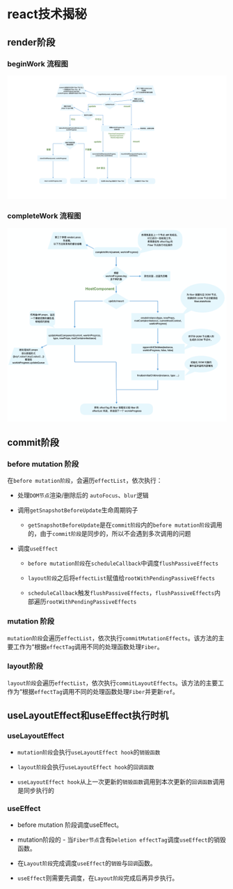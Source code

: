 # react技术揭秘

## render阶段

### beginWork 流程图

![](../../\imgs\react-beginWork.png)

### completeWork 流程图

![](../../\imgs\react-completeWork.png)

## commit阶段

### before mutation 阶段

在`before mutation阶段`，会遍历`effectList`，依次执行：

- 处理`DOM节点`渲染/删除后的 `autoFocus`、`blur`逻辑

- 调用`getSnapshotBeforeUpdate`生命周期钩子
  
  - `getSnapshotBeforeUpdate`是在`commit阶段`内的`before mutation阶段`调用的，由于`commit阶段`是同步的，所以不会遇到多次调用的问题

- 调度`useEffect`
  
  - `before mutation阶段`在`scheduleCallback`中调度`flushPassiveEffects`
  
  - `layout阶段`之后将`effectList`赋值给`rootWithPendingPassiveEffects`
  
  - `scheduleCallback`触发`flushPassiveEffects`，`flushPassiveEffects`内部遍历`rootWithPendingPassiveEffects`

### mutation 阶段

`mutation阶段`会遍历`effectList`，依次执行`commitMutationEffects`。该方法的主要工作为“根据`effectTag`调用不同的处理函数处理`Fiber`。

### layout阶段

`layout阶段`会遍历`effectList`，依次执行`commitLayoutEffects`。该方法的主要工作为“根据`effectTag`调用不同的处理函数处理`Fiber`并更新`ref`。

## useLayoutEffect和useEffect执行时机

### useLayoutEffect

- `mutation阶段`会执行`useLayoutEffect hook`的`销毁函数`

- `layout阶段`会执行`useLayoutEffect hook`的`回调函数`

- `useLayoutEffect hook`从上一次更新的`销毁函数`调用到本次更新的`回调函数`调用是同步执行的

### useEffect

- before mutation 阶段调度useEffect。

- mutation阶段的 - 当`Fiber节点`含有`Deletion effectTag`调度`useEffect`的销毁函数。

- 在`Layout阶段`完成调度`useEffect`的`销毁`与`回调`函数。

- `useEffect`则需要先调度，在`Layout阶段`完成后再异步执行。
